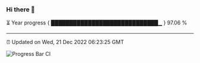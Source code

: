 ### Hi there 👋

⏳ Year progress { █████████████████████████████▁ } 97.06 %

---

⏰ Updated on Wed, 21 Dec 2022 06:23:25 GMT

![Progress Bar CI](https://github.com/ZhaoGui/ZhaoGui/workflows/Progress%20Bar%20CI/badge.svg)
